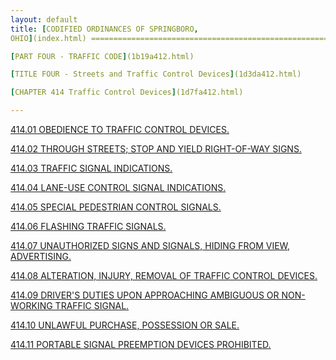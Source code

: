 ```yaml
---
layout: default 
title: [CODIFIED ORDINANCES OF SPRINGBORO,
OHIO](index.html) =====================================================

[PART FOUR - TRAFFIC CODE](1b19a412.html)

[TITLE FOUR - Streets and Traffic Control Devices](1d3da412.html)

[CHAPTER 414 Traffic Control Devices](1d7fa412.html)

---
```


[414.01 OBEDIENCE TO TRAFFIC CONTROL DEVICES.](1d97a412.html)

[414.02 THROUGH STREETS; STOP AND YIELD RIGHT-OF-WAY
SIGNS.](1d9ea412.html)

[414.03 TRAFFIC SIGNAL INDICATIONS.](1da8a412.html)

[414.04 LANE-USE CONTROL SIGNAL INDICATIONS.](1dd2a412.html)

[414.05 SPECIAL PEDESTRIAN CONTROL SIGNALS.](1ddea412.html)

[414.06 FLASHING TRAFFIC SIGNALS.](1de9a412.html)

[414.07 UNAUTHORIZED SIGNS AND SIGNALS, HIDING FROM VIEW,
ADVERTISING.](1deca412.html)

[414.08 ALTERATION, INJURY, REMOVAL OF TRAFFIC CONTROL
DEVICES.](1df3a412.html)

[414.09 DRIVER'S DUTIES UPON APPROACHING AMBIGUOUS OR NON-WORKING
TRAFFIC SIGNAL.](1dfda412.html)

[414.10 UNLAWFUL PURCHASE, POSSESSION OR SALE.](1e06a412.html)

[414.11 PORTABLE SIGNAL PREEMPTION DEVICES PROHIBITED.](1e15a412.html)
